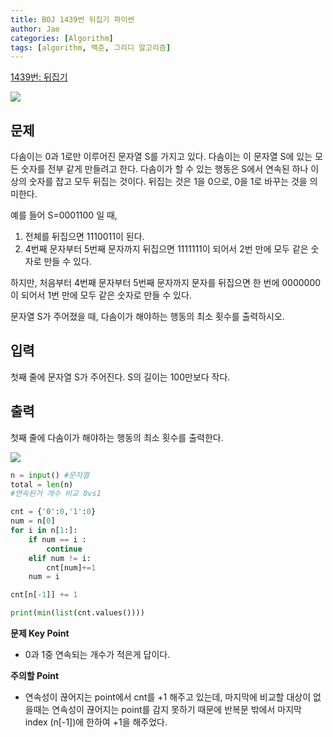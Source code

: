 ```yaml
---
title: BOJ 1439번 뒤집기 파이썬
author: Jae
categories: [Algorithm]
tags: [algorithm, 백준, 그리디 알고리즘]
---
```


[1439번: 뒤집기](https://www.acmicpc.net/problem/1439)

![](https://images.velog.io/images/a87380/post/f6daafb5-2563-47b2-a925-9dc252c9e56f/image.png)

## 문제

다솜이는 0과 1로만 이루어진 문자열 S를 가지고 있다. 다솜이는 이 문자열 S에 있는 모든 숫자를 전부 같게 만들려고 한다. 다솜이가 할 수 있는 행동은 S에서 연속된 하나 이상의 숫자를 잡고 모두 뒤집는 것이다. 뒤집는 것은 1을 0으로, 0을 1로 바꾸는 것을 의미한다.

예를 들어 S=0001100 일 때,

1. 전체를 뒤집으면 1110011이 된다.
2. 4번째 문자부터 5번째 문자까지 뒤집으면 1111111이 되어서 2번 만에 모두 같은 숫자로 만들 수 있다.

하지만, 처음부터 4번째 문자부터 5번째 문자까지 문자를 뒤집으면 한 번에 0000000이 되어서 1번 만에 모두 같은 숫자로 만들 수 있다.

문자열 S가 주어졌을 때, 다솜이가 해야하는 행동의 최소 횟수를 출력하시오.

## 입력

첫째 줄에 문자열 S가 주어진다. S의 길이는 100만보다 작다.

## 출력

첫째 줄에 다솜이가 해야하는 행동의 최소 횟수를 출력한다.

![](https://images.velog.io/images/a87380/post/eabb2b2b-db05-470a-a83c-1434b4b8c3fe/image.png)

```python
n = input() #문자열
total = len(n)
#연속된거 개수 비교 0vs1

cnt = {'0':0,'1':0}
num = n[0]
for i in n[1:]:
    if num == i :
        continue
    elif num != i:
        cnt[num]+=1
    num = i

cnt[n[-1]] += 1

print(min(list(cnt.values())))
```

**문제 Key Point**

- 0과 1중 연속되는 개수가 적은게 답이다.

**주의할 Point**

- 연속성이 끊어지는 point에서 cnt를 +1 해주고 있는데, 마지막에 비교할 대상이 없을때는 연속성이 끊어지는 point를 감지 못하기 때문에 반복문 밖에서 마지막 index (n[-1])에 한하여 +1을 해주었다.
